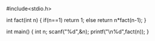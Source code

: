 #include<stdio.h>

int fact(int n)
{
if(n==1)
return 1;
else
return n*fact(n-1);
}

int main()
{
int n;
scanf("%d",&n);
printf("\n%d",fact(n));
}
